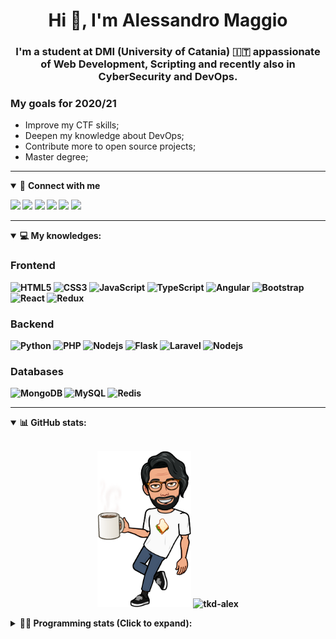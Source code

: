 <h1 align="center">Hi 👋, I'm Alessandro Maggio</h1>
<h3 align="center">I'm a student at DMI (University of Catania) 🇮🇹 appassionate of Web Development, Scripting and recently also in CyberSecurity and DevOps.</h3>

### My goals for 2020/21
- Improve my CTF skills;
- Deepen my knowledge about DevOps;
- Contribute more to open source projects;
- Master degree;

____

<details open>
<summary>🤝 <b>Connect with me<b></summary>

<p align = "center">

[<img src="https://img.shields.io/badge/twitter-1DA1F2.svg?&style=for-the-badge&logo=twitter&logoColor=white" />](https://twitter.com/TkdAxel)
[<img src ="https://img.shields.io/badge/portfolio-web-%23.svg?&style=for-the-badge&logo=&logoColor=white%22">](https://alessandromaggio.it/)
[<img src ="https://img.shields.io/badge/Telegram-1ca0f1.svg?&style=for-the-badge&logo=Telegram&logoColor=white%22&link=https://t.me/TkdAlex">](https://t.me/TkdAlex/)
[<img src="https://img.shields.io/badge/gmail-c14438.svg?&style=for-the-badge&logo=Gmail&logoColor=white&link=mailto:alex.tkd.alex@gmail.com"/>](mailto:alex.tkd.alex@gmail.com)
[<img src="https://img.shields.io/badge/linkedin-0077B5.svg?&style=for-the-badge&logo=linkedin&logoColor=white" />](https://www.linkedin.com/in/aalessandromaggio/)
[<img src = "https://img.shields.io/badge/instagram-E4405F.svg?&style=for-the-badge&logo=instagram&logoColor=white">](https://www.instagram.com/tkd_alex/)
<!--- [![Visits Badge](https://badges.pufler.dev/visits/tkd-alex/tkd-alex?style=for-the-badge&color=blue)](https://github.com/tkd-alex/tkd-alex) -->

</p>

</details>

---

<details open>
<summary>💻 <b>My knowledges</b>: </summary>

### Frontend
![HTML5](https://img.shields.io/badge/-HTML5-E34F26.svg?style=for-the-badge&logo=html5&logoColor=ffffff)
![CSS3](https://img.shields.io/badge/-CSS3-1572B6.svg?style=for-the-badge&logo=css3)
![JavaScript](https://img.shields.io/badge/-JavaScript-282C34?style=for-the-badge&logo=javascript)
![TypeScript](https://img.shields.io/badge/-TypeScript-007ACC?style=for-the-badge&logo=typescript)
![Angular](https://img.shields.io/badge/-Angular-DD0031?style=for-the-badge&logo=angular)
![Bootstrap](https://img.shields.io/badge/-Bootstrap-563D7C.svg?style=for-the-badge&logo=bootstrap)
![React](https://img.shields.io/badge/-React-282C34.svg?style=for-the-badge&logo=react&logoColor=ffffff)
![Redux](https://img.shields.io/badge/-Redux-764ABC.svg?style=for-the-badge&logo=redux)

### Backend
![Python](https://img.shields.io/badge/-Python-3776AB.svg?style=for-the-badge&logo=Python&logoColor=ffffff)
![PHP](https://img.shields.io/badge/-PHP-777BB4.svg?style=for-the-badge&logo=PHP&logoColor=ffffff)
![Nodejs](https://img.shields.io/badge/-Bash-4EAA25.svg?style=for-the-badge&logo=gnu-bash&logoColor=ffffff)
![Flask](https://img.shields.io/badge/-Flask-282C34.svg?style=for-the-badge&logo=flask)
![Laravel](https://img.shields.io/badge/-Laravel-FF2D20.svg?style=for-the-badge&logo=laravel&logoColor=ffffff)
![Nodejs](https://img.shields.io/badge/-Nodejs-339933.svg?style=for-the-badge&logo=Node.js&logoColor=ffffff)

### Databases
![MongoDB](https://img.shields.io/badge/-MongoDB-47A248?style=for-the-badge&logo=mongodb&logoColor=ffffff)
![MySQL](https://img.shields.io/badge/-MySQL-4479A1?style=for-the-badge&logo=mysql&logoColor=ffffff)
![Redis](https://img.shields.io/badge/-Redis-DC382D?style=for-the-badge&logo=Redis&logoColor=ffffff)

</details>

---

<details open>
 <summary>📊 <b>GitHub stats</b>: </summary>

<br>

<p align = "center">
    <img src="https://raw.githubusercontent.com/Tkd-Alex/tkd-alex/master/images/321517cd-ff68-41a7-b0d1-e765680568a7-8b6448d9-c944-4146-b633-adbdd25cb471-v1.png" height="250" />
    <img src="https://github-readme-stats.vercel.app/api?username=tkd-alex&show_icons=true&count_private=true&hide_border=true&line_height=25" alt="tkd-alex">
</p>

</design>

<details>
 <summary>👨‍💻 <b>Programming stats (Click to expand)</b>: </summary>
 
<!--START_SECTION:waka-->
**I'm an Early 🐤** 

```text
🌞 Morning    409 commits    █████░░░░░░░░░░░░░░░░░░░░   21.25% 
🌆 Daytime    777 commits    ██████████░░░░░░░░░░░░░░░   40.36% 
🌃 Evening    683 commits    ████████░░░░░░░░░░░░░░░░░   35.48% 
🌙 Night      56 commits     ░░░░░░░░░░░░░░░░░░░░░░░░░   2.91%

```
📅 **I'm Most Productive on Wednesday** 

```text
Monday       316 commits    ████░░░░░░░░░░░░░░░░░░░░░   16.42% 
Tuesday      304 commits    ████░░░░░░░░░░░░░░░░░░░░░   15.79% 
Wednesday    358 commits    ████░░░░░░░░░░░░░░░░░░░░░   18.6% 
Thursday     344 commits    ████░░░░░░░░░░░░░░░░░░░░░   17.87% 
Friday       241 commits    ███░░░░░░░░░░░░░░░░░░░░░░   12.52% 
Saturday     188 commits    ██░░░░░░░░░░░░░░░░░░░░░░░   9.77% 
Sunday       174 commits    ██░░░░░░░░░░░░░░░░░░░░░░░   9.04%

```


📊 **This Week I Spent My Time On** 

```text
⌚︎ Time Zone: Europe/Rome

💬 Programming Languages: 
JavaScript               27 hrs 36 mins      █████████████████░░░░░░░░   71.37% 
Python                   5 hrs 16 mins       ███░░░░░░░░░░░░░░░░░░░░░░   13.61% 
HTML                     1 hr 50 mins        █░░░░░░░░░░░░░░░░░░░░░░░░   4.74% 
JSON                     45 mins             ░░░░░░░░░░░░░░░░░░░░░░░░░   1.98% 
CSS                      44 mins             ░░░░░░░░░░░░░░░░░░░░░░░░░   1.92%

🔥 Editors: 
VS Code                  30 hrs 4 mins       ███████████████████░░░░░░   77.74% 
Sublime Text             8 hrs 36 mins       █████░░░░░░░░░░░░░░░░░░░░   22.26%

🐱‍💻 Projects: 
HypeCook-Chrome-Extension28 hrs 56 mins      ██████████████████░░░░░░░   74.8% 
Unknown Project          8 hrs 36 mins       █████░░░░░░░░░░░░░░░░░░░░   22.26% 
PandaScripts-Chrome-Exten1 hr 4 mins         ░░░░░░░░░░░░░░░░░░░░░░░░░   2.78% 
awsuite                  3 mins              ░░░░░░░░░░░░░░░░░░░░░░░░░   0.15% 
Twitch-Channel-Points-Min0 secs              ░░░░░░░░░░░░░░░░░░░░░░░░░   0.01%

💻 Operating System: 
Linux                    38 hrs 41 mins      █████████████████████████   100.0%

```

**I Mostly Code in Python** 

```text
Python                   29 repos            ██████████░░░░░░░░░░░░░░░   40.85% 
JavaScript               12 repos            ████░░░░░░░░░░░░░░░░░░░░░   16.9% 
PHP                      5 repos             █░░░░░░░░░░░░░░░░░░░░░░░░   7.04% 
CSS                      5 repos             █░░░░░░░░░░░░░░░░░░░░░░░░   7.04% 
HTML                     5 repos             █░░░░░░░░░░░░░░░░░░░░░░░░   7.04%

```



<!--END_SECTION:waka-->

</details>
